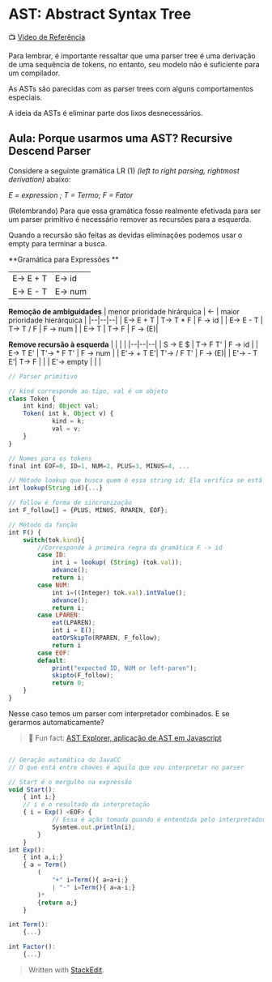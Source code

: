 ﻿# AST: Abstract Syntax Tree

📺 [Vídeo de Referência](https://youtu.be/jpfaXK4xCYE)

Para lembrar, é importante ressaltar que uma parser tree é uma derivação de uma sequência de tokens, no entanto, seu modelo não é suficiente para um compilador.

As ASTs são parecidas com as parser trees com alguns comportamentos especiais.

A ideia da ASTs é eliminar parte dos lixos desnecessários. 

## Aula: Porque usarmos uma AST? Recursive Descend Parser

Considere a seguinte gramática LR (1) *(left to right parsing, rightmost derivation)* abaixo:

*E = expression ; T = Termo;  F = Fator*

(Relembrando) Para que essa gramática fosse realmente efetivada para ser um parser primitivo é necessário remover as recursões para a esquerda. 

Quando a recursão são feitas as devidas eliminações podemos usar o empty para terminar a busca.

**Gramática para Expressões **

| |  |
|--|--|
| E-> E + T | E-> id |
| E-> E - T | E-> num | 

**Remoção de ambiguidades**
| menor prioridade hirárquica | <- | maior prioridade hierárquica |
|--|--|--|
| E-> E + T | T-> T * F | F -> id |
| E-> E - T | T-> T / F | F -> num |
| E-> T     | T-> F     | F -> (E)|

**Remove recursão à esquerda**
| |  |  |
|--|--|--|
| S -> E $   | T-> F T'    | F -> id |
| E-> T E'   | T'-> * F T' | F -> num |
| E'-> + T E'| T'-> / F T' | F -> (E)|
| E'-> - T E'| T-> F     | |
| E'-> empty | | |

``` javascript
// Parser primitivo

// kind corresponde ao tipo, val é um objeto
class Token {
	int kind; Object val;
	Token( int k, Object v) {
			kind = k;
			val = v;
	}
}

// Nomes para os tokens
final int EOF=0, ID=1, NUM=2, PLUS=3, MINUS=4, ...

// Método lookup que busca quem é essa string id; Ela verifica se está presente ou não
int lookup(String id){...}

// follow é forma de sincronização
int F_follow[] = {PLUS, MINUS, RPAREN, EOF};

// Método da função
int F() {
	switch(tok.kind){
		//Corresponde à primeira regra da gramática F -> id
		case ID:
			int i = lookup( (String) (tok.val));
			advance();
			return i;
		case NUM:
			int i=((Integer) tok.val).intValue();
			advance();
			return i;
		case LPAREN:
			eat(LPAREN);
			int i = E();
			eatOrSkipTo(RPAREN, F_follow);
			return i
		case EOF:
		default:
			print("expected ID, NUM or left-paren");
			skipto(F_follow);
			return 0;
	}
}
```

Nesse caso temos um parser com interpretador combinados. E se gerarmos automaticamente?

> 🥳 Fun fact: [AST Explorer, aplicação de AST em Javascript](https://astexplorer.net/)

```javascript

// Geração automática do JavaCC
// O que está entre chaves é aquilo que vou interpretar no parser

// Start é o mergulho na expressão
void Start():
	{ int i;}
	// i é o resultado da interpretação
	{ i = Exp() <EOF> {
			// Essa é ação tomada quando é entendida pelo interpretador
			Sysmtem.out.println(i);
		}
	}
int Exp():
	{ int a,i;}
	{ a = Term()
		(
			"+" i=Term(){ a=a+i;}
			| "-" i=Term(){ a=a-i;}
		)*
		{return a;}
	}

int Term(): 
	{...}

int Factor():
	{...}
```

> Written with [StackEdit](https://stackedit.io/).
